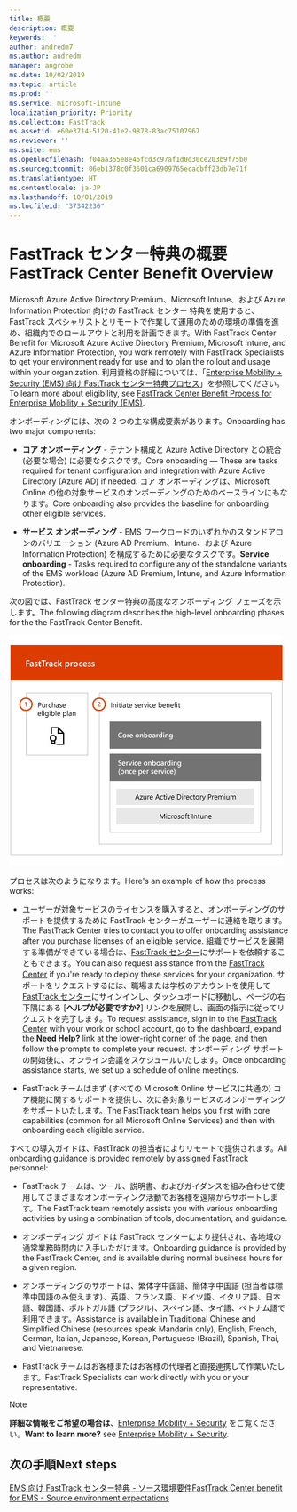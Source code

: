 ```yaml
---
title: 概要
description: 概要
keywords: ''
author: andredm7
ms.author: andredm
manager: angrobe
ms.date: 10/02/2019
ms.topic: article
ms.prod: ''
ms.service: microsoft-intune
localization_priority: Priority
ms.collection: FastTrack
ms.assetid: e60e3714-5120-41e2-9878-83ac75107967
ms.reviewer: ''
ms.suite: ems
ms.openlocfilehash: f04aa355e8e46fcd3c97af1d0d30ce203b9f75b0
ms.sourcegitcommit: 06eb1378c0f3601ca6909765ecacbff23db7e71f
ms.translationtype: HT
ms.contentlocale: ja-JP
ms.lasthandoff: 10/01/2019
ms.locfileid: "37342236"
---
```

# <a name="fasttrack-center-benefit-overview"></a><span data-ttu-id="e6a2f-103">FastTrack センター特典の概要</span><span class="sxs-lookup"><span data-stu-id="e6a2f-103">FastTrack Center Benefit Overview</span></span>

<span data-ttu-id="e6a2f-104">Microsoft Azure Active Directory Premium、Microsoft Intune、および Azure Information Protection 向けの FastTrack センター 特典を使用すると、FastTrack スペシャリストとリモートで作業して運用のための環境の準備を進め、組織内でのロールアウトと利用を計画できます。</span><span class="sxs-lookup"><span data-stu-id="e6a2f-104">With FastTrack Center Benefit for Microsoft Azure Active Directory Premium, Microsoft Intune, and Azure Information Protection, you work remotely with FastTrack Specialists to get your environment ready for use and to plan the rollout and usage within your organization.</span></span> <span data-ttu-id="e6a2f-105">利用資格の詳細については、「[Enterprise Mobility + Security (EMS) 向け FastTrack センター特典プロセス](EMS-fasttrack-process.md)」を参照してください。</span><span class="sxs-lookup"><span data-stu-id="e6a2f-105">To learn more about eligibility, see [FastTrack Center Benefit Process for Enterprise Mobility + Security (EMS)](EMS-fasttrack-process.md).</span></span>

<span data-ttu-id="e6a2f-106">オンボーディングには、次の 2 つの主な構成要素があります。</span><span class="sxs-lookup"><span data-stu-id="e6a2f-106">Onboarding has two major components:</span></span>

-   <span data-ttu-id="e6a2f-107">**コア オンボーディング** - テナント構成と Azure Active Directory との統合 (必要な場合) に必要なタスクです。</span><span class="sxs-lookup"><span data-stu-id="e6a2f-107">Core onboarding — These are tasks required for tenant configuration and integration with Azure Active Directory (Azure AD) if needed.</span></span> <span data-ttu-id="e6a2f-108">コア オンボーディングは、Microsoft Online の他の対象サービスのオンボーディングのためのベースラインにもなります。</span><span class="sxs-lookup"><span data-stu-id="e6a2f-108">Core onboarding also provides the baseline for onboarding other eligible services.</span></span>

-   <span data-ttu-id="e6a2f-109">**サービス オンボーディング** - EMS ワークロードのいずれかのスタンドアロンのバリエーション (Azure AD Premium、Intune、および Azure Information Protection) を構成するために必要なタスクです。</span><span class="sxs-lookup"><span data-stu-id="e6a2f-109">**Service onboarding** - Tasks required to configure any of the standalone variants of the EMS workload (Azure AD Premium, Intune, and Azure Information Protection).</span></span>

<span data-ttu-id="e6a2f-110">次の図では、FastTrack センター特典の高度なオンボーディング フェーズを示します。</span><span class="sxs-lookup"><span data-stu-id="e6a2f-110">The following diagram describes the high-level onboarding phases for the the FastTrack Center Benefit.</span></span>

![FastTrack センター特典の利用のための高度なオンボーディング フェーズ](./media/ft-onboarding-process.png)

<span data-ttu-id="e6a2f-112">プロセスは次のようになります。</span><span class="sxs-lookup"><span data-stu-id="e6a2f-112">Here's an example of how the process works:</span></span>

- <span data-ttu-id="e6a2f-113">ユーザーが対象サービスのライセンスを購入すると、オンボーディングのサポートを提供するために FastTrack センターがユーザーに連絡を取ります。</span><span class="sxs-lookup"><span data-stu-id="e6a2f-113">The FastTrack Center tries to contact you to offer onboarding assistance after you purchase licenses of an eligible service.</span></span> <span data-ttu-id="e6a2f-114">組織でサービスを展開する準備ができている場合は、[FastTrack センター](https://go.microsoft.com/fwlink/?linkid=780698)にサポートを依頼することもできます。</span><span class="sxs-lookup"><span data-stu-id="e6a2f-114">You can also request assistance from the [FastTrack Center](https://go.microsoft.com/fwlink/?linkid=780698) if you're ready to deploy these services for your organization.</span></span> <span data-ttu-id="e6a2f-115">サポートをリクエストするには、職場または学校のアカウントを使用して[ FastTrack センター](https://go.microsoft.com/fwlink/?linkid=780698)にサインインし、ダッシュボードに移動し、ページの右下隅にある [**ヘルプが必要ですか?**] リンクを展開し、画面の指示に従ってリクエストを完了します。</span><span class="sxs-lookup"><span data-stu-id="e6a2f-115">To request assistance, sign in to the [FastTrack Center](https://go.microsoft.com/fwlink/?linkid=780698) with your work or school account, go to the dashboard, expand the **Need Help?** link at the lower-right corner of the page, and then follow the prompts to complete your request.</span></span> <span data-ttu-id="e6a2f-116">オンボーディング サポートの開始後に、オンライン会議をスケジュールいたします。</span><span class="sxs-lookup"><span data-stu-id="e6a2f-116">Once onboarding assistance starts, we set up a schedule of online meetings.</span></span>

-   <span data-ttu-id="e6a2f-117">FastTrack チームはまず (すべての Microsoft Online サービスに共通の) コア機能に関するサポートを提供し、次に各対象サービスのオンボーディングをサポートいたします。</span><span class="sxs-lookup"><span data-stu-id="e6a2f-117">The FastTrack team helps you first with core capabilities (common for all Microsoft Online Services) and then with onboarding each eligible service.</span></span>

<span data-ttu-id="e6a2f-118">すべての導入ガイドは、FastTrack の担当者によりリモートで提供されます。</span><span class="sxs-lookup"><span data-stu-id="e6a2f-118">All onboarding guidance is provided remotely by assigned FastTrack personnel:</span></span>

-   <span data-ttu-id="e6a2f-119">FastTrack チームは、ツール、説明書、およびガイダンスを組み合わせて使用してさまざまなオンボーディング活動でお客様を遠隔からサポートします。</span><span class="sxs-lookup"><span data-stu-id="e6a2f-119">The FastTrack team remotely assists you with various onboarding activities by using a combination of tools, documentation, and guidance.</span></span>

-   <span data-ttu-id="e6a2f-120">オンボーディング ガイドは FastTrack センターにより提供され、各地域の通常業務時間内に入手いただけます。</span><span class="sxs-lookup"><span data-stu-id="e6a2f-120">Onboarding guidance is provided by the FastTrack Center, and is available during normal business hours for a given region.</span></span>

-   <span data-ttu-id="e6a2f-121">オンボーディングのサポートは、繁体字中国語、簡体字中国語 (担当者は標準中国語のみ使えます)、英語、フランス語、ドイツ語、イタリア語、日本語、韓国語、ポルトガル語 (ブラジル)、スペイン語、タイ語、ベトナム語で利用できます。</span><span class="sxs-lookup"><span data-stu-id="e6a2f-121">Assistance is available in Traditional Chinese and Simplified Chinese (resources speak Mandarin only), English, French, German, Italian, Japanese, Korean, Portuguese (Brazil), Spanish, Thai, and Vietnamese.</span></span>

-   <span data-ttu-id="e6a2f-122">FastTrack チームはお客様またはお客様の代理者と直接連携して作業いたします。</span><span class="sxs-lookup"><span data-stu-id="e6a2f-122">FastTrack Specialists can work directly with you or your representative.</span></span>

> [!NOTE]
> <span data-ttu-id="e6a2f-123">**詳細な情報をご希望の場合は**、[Enterprise Mobility + Security](https://www.microsoft.com/cloud-platform/enterprise-mobility) をご覧ください。</span><span class="sxs-lookup"><span data-stu-id="e6a2f-123">**Want to learn more?** see [Enterprise Mobility + Security](https://www.microsoft.com/cloud-platform/enterprise-mobility).</span></span>

## <a name="next-steps"></a><span data-ttu-id="e6a2f-124">次の手順</span><span class="sxs-lookup"><span data-stu-id="e6a2f-124">Next steps</span></span>

[<span data-ttu-id="e6a2f-125">EMS 向け FastTrack センター特典 - ソース環境要件</span><span class="sxs-lookup"><span data-stu-id="e6a2f-125">FastTrack Center benefit for EMS - Source environment expectations</span></span>](EMS-source-environment-expectations.md)

